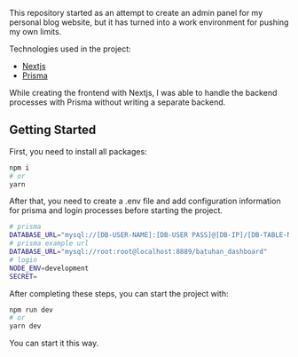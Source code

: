 This repository started as an attempt to create an admin panel for my personal blog website, but it has turned into a work environment for pushing my own limits.

Technologies used in the project:

- [Nextjs](https://nextjs.org/)
- [Prisma](https://www.prisma.io/)

While creating the frontend with Nextjs, I was able to handle the backend processes with Prisma without writing a separate backend.

## Getting Started

First, you need to install all packages:

```bash
npm i
# or
yarn
```

After that, you need to create a .env file and add configuration information for prisma and login processes before starting the project.

```bash
# prisma
DATABASE_URL="mysql://[DB-USER-NAME]:[DB-USER PASS]@[DB-IP]/[DB-TABLE-NAME]"
# prisma example url
DATABASE_URL="mysql://root:root@localhost:8889/batuhan_dashboard"
# login
NODE_ENV=development
SECRET=
```

After completing these steps, you can start the project with:

```bash
npm run dev
# or
yarn dev
```
You can start it this way.
